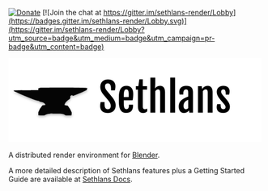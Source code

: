 [![Donate](https://img.shields.io/badge/Donate-PayPal-green.svg)](https://www.paypal.com/cgi-bin/webscr?cmd=_s-xclick&hosted_button_id=3ULGBPAGGTSLA)
[![Join the chat at https://gitter.im/sethlans-render/Lobby](https://badges.gitter.im/sethlans-render/Lobby.svg)](https://gitter.im/sethlans-render/Lobby?utm_source=badge&utm_medium=badge&utm_campaign=pr-badge&utm_content=badge)

![logo](https://github.com/dryad-naiad-software/sethlans/raw/master/wiki/images/logo-text-dark.png)

A distributed render environment for [Blender](https://www.blender.org). 
 

A more detailed description of Sethlans features plus a Getting Started Guide are available at [Sethlans Docs](https://sethlans-docs.dryadandnaiad.com/).


